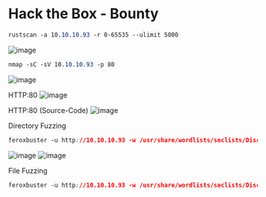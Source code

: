 # Hack the Box - Bounty

```CSS
rustscan -a 10.10.10.93 -r 0-65535 --ulimit 5000
```
![image](https://github.com/karanshergill/Hack-the-Box/assets/83878909/7330b783-2899-4178-85f9-f2f4205e5751)

```CSS
nmap -sC -sV 10.10.10.93 -p 80
```
![image](https://github.com/karanshergill/Hack-the-Box/assets/83878909/059852ea-43b3-440b-b772-658fba2b0935)

HTTP:80
![image](https://github.com/karanshergill/Hack-the-Box/assets/83878909/0e11f480-8ace-4ef6-8508-72abc975ffac)

HTTP:80 (Source-Code)
![image](https://github.com/karanshergill/Hack-the-Box/assets/83878909/b9dfdf95-1160-4519-9a1c-41ac0f452e27)

Directory Fuzzing
```CSS
feroxbuster -u http://10.10.10.93 -w /usr/share/wordlists/seclists/Discovery/Web-Content/directory-list-2.3-small.txt -n
```
![image](https://github.com/karanshergill/Hack-the-Box/assets/83878909/e055ef8b-a99f-477d-8796-95a910bb9a76)
![image](https://github.com/karanshergill/Hack-the-Box/assets/83878909/2141f6c4-5b42-48ae-9379-0f2fb9bdb62e)

File Fuzzing
```CSS
feroxbuster -u http://10.10.10.93 -w /usr/share/wordlists/seclists/Discovery/Web-Content/directory-list-2.3-small.txt -x aspx -C 200 -n
```
